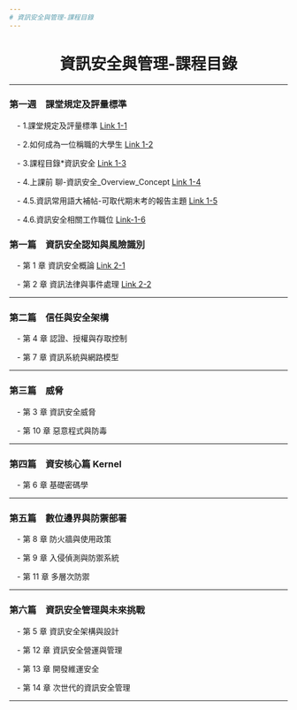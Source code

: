 ```yaml
---
# 資訊安全與管理-課程目錄
---
```


<div align="center">
	<h1>資訊安全與管理-課程目錄</h1>
</div>

---

### 第一週　課堂規定及評量標準

&emsp;- 1.課堂規定及評量標準 [Link 1-1](1-1.課堂規定及評量標準.pptx)

&emsp;- 2.如何成為一位稱職的大學生 [Link 1-2](1-2.如何成為一位稱職的大學生.pptx)

&emsp;- 3.課程目錄*資訊安全 [Link 1-3](1-3.課程目錄*資訊安全.ppt)

&emsp;- 4.上課前 聊-資訊安全\_Overview_Concept [Link 1-4](1-4.上課前聊-資訊安全_Overview_Concept.ppt)

&emsp;- 4.5.資訊常用語大補帖-可取代期末考的報告主題 [Link 1-5](1-5.常見資訊用語_及_同學可以報告_取代期中期未考的題目.txt)

&emsp;- 4.6.資訊安全相關工作職位 [Link-1-6](資訊安全相關工作職位.md)

### 第一篇　資訊安全認知與風險識別

&emsp;- 第 1 章 資訊安全概論 [Link 2-1](CH01資訊安全概論.pptx)

&emsp;- 第 2 章 資訊法律與事件處理 [Link 2-2](CH02資訊法律與事件處理.pptx)

---

### 第二篇　信任與安全架構

&emsp;- 第 4 章 認證、授權與存取控制

&emsp;- 第 7 章 資訊系統與網路模型

---

### 第三篇　威脅

&emsp;- 第 3 章 資訊安全威脅

&emsp;- 第 10 章 惡意程式與防毒

---

### 第四篇　資安核心篇 Kernel

&emsp;- 第 6 章 基礎密碼學

---

### 第五篇　數位邊界與防禦部署

&emsp;- 第 8 章 防火牆與使用政策

&emsp;- 第 9 章 入侵偵測與防禦系統

&emsp;- 第 11 章 多層次防禦

---

### 第六篇　資訊安全管理與未來挑戰

&emsp;- 第 5 章 資訊安全架構與設計

&emsp;- 第 12 章 資訊安全營運與管理

&emsp;- 第 13 章 開發維運安全

&emsp;- 第 14 章 次世代的資訊安全管理

---
